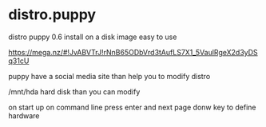 # distro.puppy
distro puppy 0.6 install on a disk image easy to use

https://mega.nz/#!JvABVTrJ!rNnB65ODbVrd3tAufLS7X1_5VaulRgeX2d3yDSq31cU

puppy have a social media site than help you to modify distro

/mnt/hda       hard disk than you can modify

on start up on command  line press enter and next page donw key to define hardware
